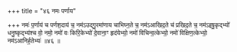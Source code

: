 +++
title = "४६ नमः पर्णाय"

+++
नमः॑ प॒र्णाय॑ च पर्णश॒दाय॑ च॒ नम॑ऽउद्गु॒रमा॑णाय चाभिघ्न॒ते च॒ नम॑ऽआखिद॒ते च॑ प्रखिद॒ते च॒ नम॑ऽइषु॒कृद्भ्यो॑ धनु॒ष्कृद्भ्य॑श्च वो॒ नमो॒ नमो॑ वः किरि॒केभ्यो॑ दे॒वाना॒ꣳ हृद॑येभ्यो॒ नमो॑ विचिन्व॒त्केभ्यो॒ नमो॑ विक्षिण॒त्केभ्यो॒ नम॑ऽआनिर्ह॒तेभ्यः॑ ॥४६ ॥